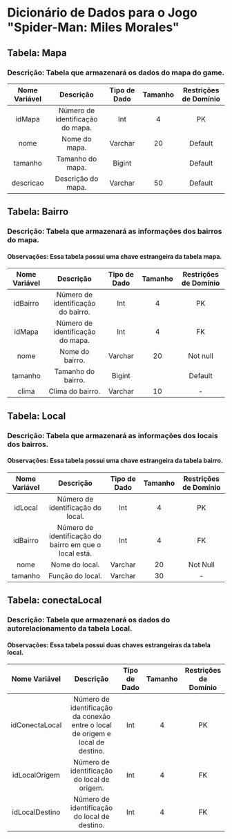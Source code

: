 # Dicionário de Dados para o Jogo "Spider-Man: Miles Morales" 

## Tabela: Mapa
### Descrição: Tabela que armazenará os dados do mapa do game.

| Nome Variável | Descrição                            | Tipo de Dado | Tamanho | Restrições de Domínio |
| :-----------: | :----------------------------------: | :-----: | :----------------: | :-------------------: |
| idMapa        | Número de identificação do mapa.     | Int     | 4                  | PK                    |
| nome          | Nome do mapa.                        | Varchar | 20                 | Default               |
| tamanho       | Tamanho do mapa.                     | Bigint  |                    | Default               |
| descricao     | Descrição do mapa.                   | Varchar | 50                 | Default               |

## Tabela: Bairro
### Descrição: Tabela que armazenará as informações dos bairros do mapa.
#### Observações: Essa tabela possui uma chave estrangeira da tabela mapa.

| Nome Variável | Descrição                        | Tipo de Dado    | Tamanho | Restrições de Domínio |
| :-----------: | :--------------------------------------: | :-----: | :----------------: | :-------------------: |
| idBairro      | Número de identificação do bairro.       | Int     | 4                  | PK                    |
| idMapa        | Número de identificação do mapa.         | Int     | 4                  | FK                    |
| nome          | Nome do bairro.                          | Varchar | 20                 | Not null              |
| tamanho       | Tamanho do bairro.                       | Bigint  |                    | Default               |
| clima         | Clima do bairro.                         | Varchar | 10                 | -                     |

## Tabela: Local
### Descrição: Tabela que armazenará as informações dos locais dos bairros.
#### Observações: Essa tabela possui uma chave estrangeira da tabela bairro.

| Nome Variável | Descrição                          | Tipo de Dado    | Tamanho | Restrições de Domínio |
| :-----------: | :----------------------------------------: | :-----: | :----------------: | :-------------------: |
| idLocal       | Número de identificação do local.           | Int    | 4                  | PK                  |
| idBairro      | Número de identificação do bairro em que o local está. | Int    | 4       | FK|
| nome          | Nome do local.                             | Varchar | 20                 | Not Null              |
| tamanho       | Função do local.                           | Varchar | 30                 | -                     |

## Tabela: conectaLocal
### Descrição: Tabela que armazenará os dados do autorelacionamento da tabela Local.
#### Observações: Essa tabela possui duas chaves estrangeiras da tabela local.

| Nome Variável    | Descrição                                         | Tipo de Dado | Tamanho | Restrições de Domínio |
| :--------------: | :-----------------------------------------------: | :----------: | :-----: | :-------------------:|
| idConectaLocal   | Número de identificação da conexão entre o local de origem e local de destino.  | Int          | 4       | PK                    |
| idLocalOrigem    | Número de identificação do local de origem.       | Int          | 4       | FK                    |
| idLocalDestino   | Número de identificação do local de destino.      | Int          | 4       | FK                    |
